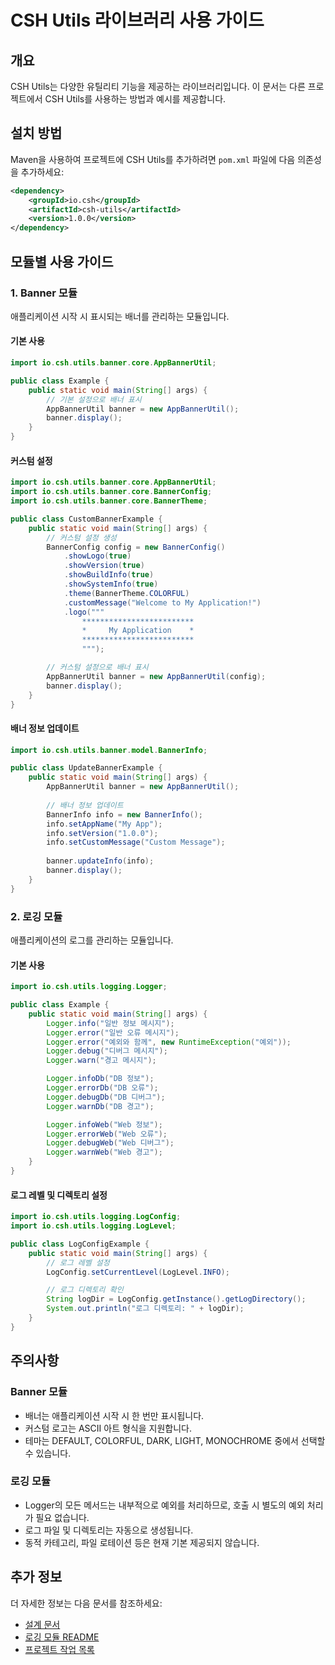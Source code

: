 # CSH Utils 라이브러리 사용 가이드

## 개요
CSH Utils는 다양한 유틸리티 기능을 제공하는 라이브러리입니다. 이 문서는 다른 프로젝트에서 CSH Utils를 사용하는 방법과 예시를 제공합니다.

## 설치 방법
Maven을 사용하여 프로젝트에 CSH Utils를 추가하려면 `pom.xml` 파일에 다음 의존성을 추가하세요:

```xml
<dependency>
    <groupId>io.csh</groupId>
    <artifactId>csh-utils</artifactId>
    <version>1.0.0</version>
</dependency>
```

## 모듈별 사용 가이드

### 1. Banner 모듈
애플리케이션 시작 시 표시되는 배너를 관리하는 모듈입니다.

#### 기본 사용
```java
import io.csh.utils.banner.core.AppBannerUtil;

public class Example {
    public static void main(String[] args) {
        // 기본 설정으로 배너 표시
        AppBannerUtil banner = new AppBannerUtil();
        banner.display();
    }
}
```

#### 커스텀 설정
```java
import io.csh.utils.banner.core.AppBannerUtil;
import io.csh.utils.banner.core.BannerConfig;
import io.csh.utils.banner.core.BannerTheme;

public class CustomBannerExample {
    public static void main(String[] args) {
        // 커스텀 설정 생성
        BannerConfig config = new BannerConfig()
            .showLogo(true)
            .showVersion(true)
            .showBuildInfo(true)
            .showSystemInfo(true)
            .theme(BannerTheme.COLORFUL)
            .customMessage("Welcome to My Application!")
            .logo("""
                *************************
                *     My Application    *
                *************************
                """);

        // 커스텀 설정으로 배너 표시
        AppBannerUtil banner = new AppBannerUtil(config);
        banner.display();
    }
}
```

#### 배너 정보 업데이트
```java
import io.csh.utils.banner.model.BannerInfo;

public class UpdateBannerExample {
    public static void main(String[] args) {
        AppBannerUtil banner = new AppBannerUtil();
        
        // 배너 정보 업데이트
        BannerInfo info = new BannerInfo();
        info.setAppName("My App");
        info.setVersion("1.0.0");
        info.setCustomMessage("Custom Message");
        
        banner.updateInfo(info);
        banner.display();
    }
}
```

### 2. 로깅 모듈
애플리케이션의 로그를 관리하는 모듈입니다.

#### 기본 사용
```java
import io.csh.utils.logging.Logger;

public class Example {
    public static void main(String[] args) {
        Logger.info("일반 정보 메시지");
        Logger.error("일반 오류 메시지");
        Logger.error("예외와 함께", new RuntimeException("예외"));
        Logger.debug("디버그 메시지");
        Logger.warn("경고 메시지");

        Logger.infoDb("DB 정보");
        Logger.errorDb("DB 오류");
        Logger.debugDb("DB 디버그");
        Logger.warnDb("DB 경고");

        Logger.infoWeb("Web 정보");
        Logger.errorWeb("Web 오류");
        Logger.debugWeb("Web 디버그");
        Logger.warnWeb("Web 경고");
    }
}
```

#### 로그 레벨 및 디렉토리 설정
```java
import io.csh.utils.logging.LogConfig;
import io.csh.utils.logging.LogLevel;

public class LogConfigExample {
    public static void main(String[] args) {
        // 로그 레벨 설정
        LogConfig.setCurrentLevel(LogLevel.INFO);

        // 로그 디렉토리 확인
        String logDir = LogConfig.getInstance().getLogDirectory();
        System.out.println("로그 디렉토리: " + logDir);
    }
}
```

## 주의사항

### Banner 모듈
- 배너는 애플리케이션 시작 시 한 번만 표시됩니다.
- 커스텀 로고는 ASCII 아트 형식을 지원합니다.
- 테마는 DEFAULT, COLORFUL, DARK, LIGHT, MONOCHROME 중에서 선택할 수 있습니다.

### 로깅 모듈
- Logger의 모든 메서드는 내부적으로 예외를 처리하므로, 호출 시 별도의 예외 처리가 필요 없습니다.
- 로그 파일 및 디렉토리는 자동으로 생성됩니다.
- 동적 카테고리, 파일 로테이션 등은 현재 기본 제공되지 않습니다.

## 추가 정보
더 자세한 정보는 다음 문서를 참조하세요:
- [설계 문서](design.md)
- [로깅 모듈 README](docs/logging/README.md)
- [프로젝트 작업 목록](project-todo.md) 